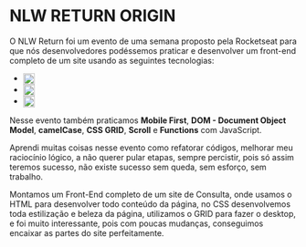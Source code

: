 # NLW RETURN ORIGIN

O NLW Return foi um evento de uma semana proposto pela Rocketseat para que nós desenvolvedores podéssemos praticar e desenvolver um front-end completo de um site usando as seguintes tecnologias:
  
 - <img align="center" alt="HTML" height="20" width="20" src="https://cdn.jsdelivr.net/gh/devicons/devicon/icons/html5/html5-plain.svg" />
 - <img align="center" alt="CSS" height="20" width="20" src="https://cdn.jsdelivr.net/gh/devicons/devicon/icons/css3/css3-original.svg" /> 
 - <img align="center" alt="Node" height="20" width="20" src="https://cdn.jsdelivr.net/gh/devicons/devicon/icons/javascript/javascript-original.svg" />

Nesse evento também praticamos **Mobile First**, **DOM - Document Object Model**, **camelCase**, **CSS GRID**, **Scroll** e **Functions** com JavaScript.

Aprendi muitas coisas nesse evento como refatorar códigos, melhorar meu raciocínio lógico, a não querer pular etapas, sempre percistir, pois só assim teremos sucesso, não existe sucesso sem queda, sem esforço, sem trabalho.

Montamos um Front-End completo de um site de Consulta, onde usamos o HTML para desenvolver todo conteúdo da página, no CSS desenvolvemos toda estilização e beleza da página, utilizamos o GRID para fazer o desktop, e foi muito interessante, pois com poucas mudanças, conseguimos encaixar as partes do site perfeitamente.
          
